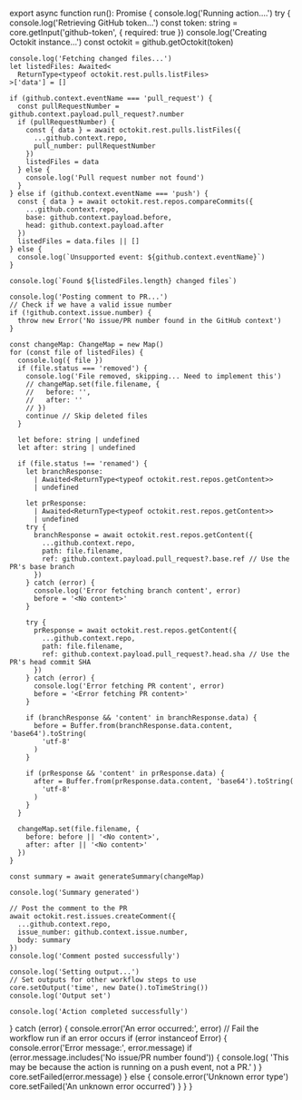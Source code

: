 export async function run(): Promise<void> {
  console.log('Running action....')
  try {
    console.log('Retrieving GitHub token...')
    const token: string = core.getInput('github-token', { required: true })
    console.log('Creating Octokit instance...')
    const octokit = github.getOctokit(token)

    console.log('Fetching changed files...')
    let listedFiles: Awaited<
      ReturnType<typeof octokit.rest.pulls.listFiles>
    >['data'] = []

    if (github.context.eventName === 'pull_request') {
      const pullRequestNumber = github.context.payload.pull_request?.number
      if (pullRequestNumber) {
        const { data } = await octokit.rest.pulls.listFiles({
          ...github.context.repo,
          pull_number: pullRequestNumber
        })
        listedFiles = data
      } else {
        console.log('Pull request number not found')
      }
    } else if (github.context.eventName === 'push') {
      const { data } = await octokit.rest.repos.compareCommits({
        ...github.context.repo,
        base: github.context.payload.before,
        head: github.context.payload.after
      })
      listedFiles = data.files || []
    } else {
      console.log(`Unsupported event: ${github.context.eventName}`)
    }

    console.log(`Found ${listedFiles.length} changed files`)

    console.log('Posting comment to PR...')
    // Check if we have a valid issue number
    if (!github.context.issue.number) {
      throw new Error('No issue/PR number found in the GitHub context')
    }

    const changeMap: ChangeMap = new Map()
    for (const file of listedFiles) {
      console.log({ file })
      if (file.status === 'removed') {
        console.log('File removed, skipping... Need to implement this')
        // changeMap.set(file.filename, {
        //   before: '',
        //   after: ''
        // })
        continue // Skip deleted files
      }

      let before: string | undefined
      let after: string | undefined

      if (file.status !== 'renamed') {
        let branchResponse:
          | Awaited<ReturnType<typeof octokit.rest.repos.getContent>>
          | undefined

        let prResponse:
          | Awaited<ReturnType<typeof octokit.rest.repos.getContent>>
          | undefined
        try {
          branchResponse = await octokit.rest.repos.getContent({
            ...github.context.repo,
            path: file.filename,
            ref: github.context.payload.pull_request?.base.ref // Use the PR's base branch
          })
        } catch (error) {
          console.log('Error fetching branch content', error)
          before = '<No content>'
        }

        try {
          prResponse = await octokit.rest.repos.getContent({
            ...github.context.repo,
            path: file.filename,
            ref: github.context.payload.pull_request?.head.sha // Use the PR's head commit SHA
          })
        } catch (error) {
          console.log('Error fetching PR content', error)
          before = '<Error fetching PR content>'
        }

        if (branchResponse && 'content' in branchResponse.data) {
          before = Buffer.from(branchResponse.data.content, 'base64').toString(
            'utf-8'
          )
        }

        if (prResponse && 'content' in prResponse.data) {
          after = Buffer.from(prResponse.data.content, 'base64').toString(
            'utf-8'
          )
        }
      }

      changeMap.set(file.filename, {
        before: before || '<No content>',
        after: after || '<No content>'
      })
    }

    const summary = await generateSummary(changeMap)

    console.log('Summary generated')

    // Post the comment to the PR
    await octokit.rest.issues.createComment({
      ...github.context.repo,
      issue_number: github.context.issue.number,
      body: summary
    })
    console.log('Comment posted successfully')

    console.log('Setting output...')
    // Set outputs for other workflow steps to use
    core.setOutput('time', new Date().toTimeString())
    console.log('Output set')

    console.log('Action completed successfully')
  } catch (error) {
    console.error('An error occurred:', error)
    // Fail the workflow run if an error occurs
    if (error instanceof Error) {
      console.error('Error message:', error.message)
      if (error.message.includes('No issue/PR number found')) {
        console.log(
          'This may be because the action is running on a push event, not a PR.'
        )
      }
      core.setFailed(error.message)
    } else {
      console.error('Unknown error type')
      core.setFailed('An unknown error occurred')
    }
  }
}
